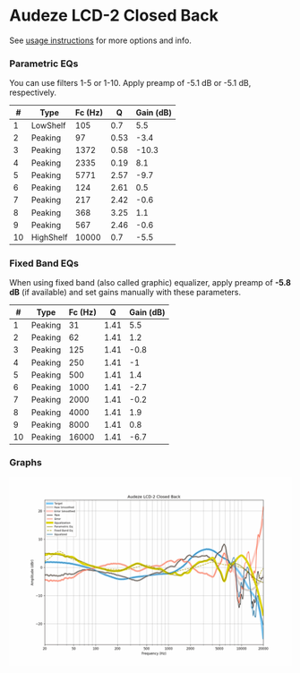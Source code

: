# Audeze LCD-2 Closed Back
See [usage instructions](https://github.com/jaakkopasanen/AutoEq#usage) for more options and info.

### Parametric EQs
You can use filters 1-5 or 1-10. Apply preamp of -5.1 dB or -5.1 dB, respectively.

|   # | Type      |   Fc (Hz) |    Q |   Gain (dB) |
|-----|-----------|-----------|------|-------------|
|   1 | LowShelf  |       105 | 0.7  |         5.5 |
|   2 | Peaking   |        97 | 0.53 |        -3.4 |
|   3 | Peaking   |      1372 | 0.58 |       -10.3 |
|   4 | Peaking   |      2335 | 0.19 |         8.1 |
|   5 | Peaking   |      5771 | 2.57 |        -9.7 |
|   6 | Peaking   |       124 | 2.61 |         0.5 |
|   7 | Peaking   |       217 | 2.42 |        -0.6 |
|   8 | Peaking   |       368 | 3.25 |         1.1 |
|   9 | Peaking   |       567 | 2.46 |        -0.6 |
|  10 | HighShelf |     10000 | 0.7  |        -5.5 |

### Fixed Band EQs
When using fixed band (also called graphic) equalizer, apply preamp of **-5.8 dB** (if available) and set gains manually with these parameters.

|   # | Type    |   Fc (Hz) |    Q |   Gain (dB) |
|-----|---------|-----------|------|-------------|
|   1 | Peaking |        31 | 1.41 |         5.5 |
|   2 | Peaking |        62 | 1.41 |         1.2 |
|   3 | Peaking |       125 | 1.41 |        -0.8 |
|   4 | Peaking |       250 | 1.41 |        -1   |
|   5 | Peaking |       500 | 1.41 |         1.4 |
|   6 | Peaking |      1000 | 1.41 |        -2.7 |
|   7 | Peaking |      2000 | 1.41 |        -0.2 |
|   8 | Peaking |      4000 | 1.41 |         1.9 |
|   9 | Peaking |      8000 | 1.41 |         0.8 |
|  10 | Peaking |     16000 | 1.41 |        -6.7 |

### Graphs
![](./Audeze%20LCD-2%20Closed%20Back.png)
